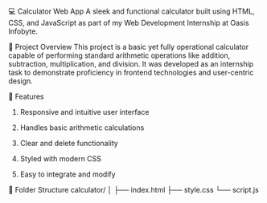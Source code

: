 💻 Calculator Web App
A sleek and functional calculator built using HTML, CSS, and JavaScript as part of my Web Development Internship at Oasis Infobyte.

📌 Project Overview
This project is a basic yet fully operational calculator capable of performing standard arithmetic operations like addition, subtraction, multiplication, and division. It was developed as an internship task to demonstrate proficiency in frontend technologies and user-centric design.

🚀 Features
1. Responsive and intuitive user interface

2. Handles basic arithmetic calculations

3. Clear and delete functionality

4. Styled with modern CSS

5. Easy to integrate and modify


📁 Folder Structure
calculator/
 │
 ├── index.html
 ├── style.css
 └── script.js
